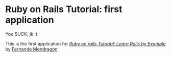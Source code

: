 # Ruby on Rails Tutorial: first application

You SUCK, jk :)

This is the first application for [*Ruby on rails Tutorial: Learn Rails by Example*](http://fmondragon.com/) by [Fernando Mondragon](http://www.fmondragon.com/)